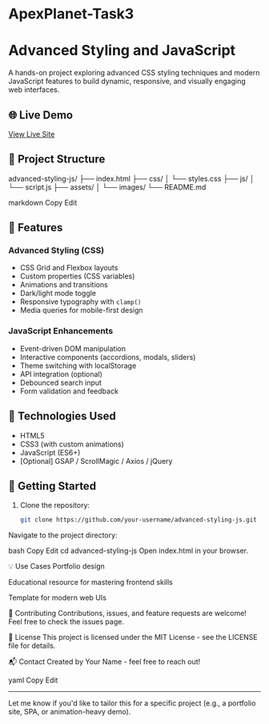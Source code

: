 # ApexPlanet-Task3
# Advanced Styling and JavaScript

A hands-on project exploring advanced CSS styling techniques and modern JavaScript features to build dynamic, responsive, and visually engaging web interfaces.

## 🌐 Live Demo

[View Live Site](https://your-live-site-url.com)

## 📁 Project Structure

advanced-styling-js/
├── index.html
├── css/
│ └── styles.css
├── js/
│ └── script.js
├── assets/
│ └── images/
└── README.md

markdown
Copy
Edit

## 🎯 Features

### Advanced Styling (CSS)
- CSS Grid and Flexbox layouts
- Custom properties (CSS variables)
- Animations and transitions
- Dark/light mode toggle
- Responsive typography with `clamp()`
- Media queries for mobile-first design

### JavaScript Enhancements
- Event-driven DOM manipulation
- Interactive components (accordions, modals, sliders)
- Theme switching with localStorage
- API integration (optional)
- Debounced search input
- Form validation and feedback

## 🔧 Technologies Used

- HTML5
- CSS3 (with custom animations)
- JavaScript (ES6+)
- [Optional] GSAP / ScrollMagic / Axios / jQuery

## 🚀 Getting Started

1. Clone the repository:
   ```bash
   git clone https://github.com/your-username/advanced-styling-js.git
Navigate to the project directory:

bash
Copy
Edit
cd advanced-styling-js
Open index.html in your browser.

💡 Use Cases
Portfolio design

Educational resource for mastering frontend skills

Template for modern web UIs

🤝 Contributing
Contributions, issues, and feature requests are welcome!
Feel free to check the issues page.

📄 License
This project is licensed under the MIT License - see the LICENSE file for details.

📬 Contact
Created by Your Name - feel free to reach out!

yaml
Copy
Edit

---

Let me know if you'd like to tailor this for a specific project (e.g., a portfolio site, SPA, or animation-heavy demo).




